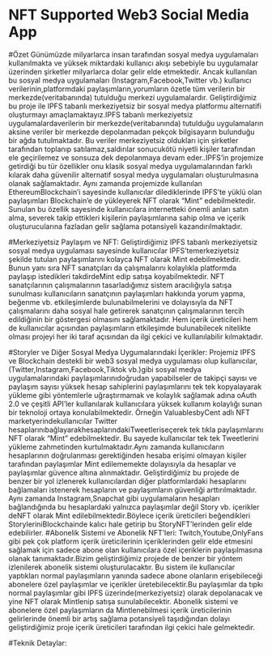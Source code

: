 # NFT Supported Web3 Social Media App
#Özet
Günümüzde milyarlarca insan tarafından sosyal medya uygulamaları kullanılmakta ve yüksek miktardaki kullanıcı akışı sebebiyle bu uygulamalar üzerinden şirketler milyarlarca dolar gelir elde etmektedir. Ancak kullanılan bu sosyal medya uygulamaları (Instagram,Facebook,Twitter vb.) kullanıcı verilerinin,platformdaki paylaşımların,yorumların özetle tüm verilerin bir merkezde(veritabanında) tutulduğu merkezi uygulamalardır. Geliştirdiğimiz bu proje ile IPFS tabanlı merkeziyetsiz bir sosyal medya platformu alternatifi oluşturmayı amaçlamaktayız.IPFS tabanlı merkeziyetsiz uygulamalardaverilerin bir merkezde(veritabanında) tutulduğu uygulamaların aksine veriler bir merkezde depolanmadan pekçok bilgisayarın bulunduğu bir ağda tutulmaktadır. Bu veriler merkeziyetsiz oldukları için şirketler tarafından toplanıp satılamaz,saldırılar sonucukötü niyetli kişiler tarafından ele geçirilemez ve sonsuza dek depolanmaya devam eder..IPFS’in projemize getirdiği bu tür özellikler onu klasik sosyal medya uygulamalarından farklı kılarak daha güvenilir alternatif sosyal medya uygulamaları oluşturulmasına olanak sağlamaktadır. Aynı zamanda projemizde kullanılan EthereumBlockchain’i sayesinde kullanıcılar dilediklerinde IPFS’te yüklü olan paylaşımları Blockchain’e de yükleyerek NFT olarak “Mint” edebilmektedir. Sunulan bu özellik sayesinde kullanıcılara internetteki önemli anları satın alma, severek takip ettikleri kişilerin paylaşımlarına sahip olma ve içerik oluşturucularına fazladan gelir sağlama potansiyeli kazandırılmaktadır. 

#Merkeziyetsiz Paylaşım ve NFT:
Geliştirdiğimiz IPFS tabanlı merkeziyetsiz sosyal medya uygulaması sayesinde kullanıcılar IPFS’temerkeziyetsiz şekilde tutulan paylaşımlarını kolayca NFT olarak Mint edebilmektedir. Bunun yanı sıra NFT sanatçıları da çalışmalarını kolaylıkla platformda paylaşıp istedikleri takdirdeMint edip satışa koyabilmektedir. NFT sanatçılarının çalışmalarının tasarladığımız sistem aracılığıyla satışa sunulması kullanıcıların sanatçının paylaşımları hakkında yorum yapma, beğenme vb. etkileşimlerde bulunabilmelerini ve dolayısıyla da NFT çalışmalarını daha sosyal hale getirerek sanatçının çalışmalarının tercih edildiğinin bir göstergesi olmasını sağlamaktadır. Hem içerik üreticileri hem de kullanıcılar açısından paylaşımların etkileşimde bulunabilecek nitelikte olması projeyi her iki taraf açısından da ilgi çekici ve kullanılabilir kılmaktadır. 

#Storyler ve Diğer Sosyal Medya Uygumalarındaki İçerikler:
Projemiz IPFS ve Blockchain destekli bir web3 sosyal medya uygulaması olup kullanıcılar, (Twitter,Instagram,Facebook,Tiktok vb.)gibi sosyal medya uygulamalarındaki paylaşımlarınıdoğrudan yapabilseler de takipçi sayısı ve paylaşım sayısı yüksek hesap sahiplerini paylaşımlarını tek tek kopyalayarak yükleme gibi yöntemlerle uğraştırmamak ve kolaylık sağlamak adına oAuth 2.0 ve çeşitli API’ler kullanılarak kullanıcılara yüksek kullanım kolaylığı sunan bir teknoloji ortaya konulabilmektedir. Örneğin ValuablesbyCent adlı NFT marketyerindekullanıcılar Twitter hesaplarınıbağlayarakhesaplarındakiTweetleriseçerek tek tıkla paylaşımlarını NFT olarak “Mint” edebilmektedir. Bu sayede kullanıcılar tek tek Tweetlerini yükleme zahmetinden kurtulmaktadır.Aynı zamanda kullanıcıların hesaplarının doğrulanması gerektiğinden hesaba erişimi olmayan kişiler tarafından paylaşımlar Mint edilememekte dolayısıyla da hesaplar ve paylaşımlar güvence altına alınmaktadır. Geliştirdiğimiz bu projede de benzer bir yol izlenerek kullanıcılardan diğer platformlardaki hesaplarını bağlamaları istenerek hesapların ve paylaşımların güvenliği arttırılmaktadır. Aynı zamanda Instagram,Snapchat gibi uygulamaların hesapları bağlandığında bu hesaplardaki yalnızca paylaşımlar değil Story vb. içerikler deNFT olarak Mint edilebilmektedir.Böylece içerik üreticileri beğendikleri StoryleriniBlockchainde kalıcı hale getirip bu StoryNFT’lerinden gelir elde edebilirler.
#Abonelik Sistemi ve Abonelik NFT’leri:
Twitch,Youtube,OnlyFans gibi pek çok platform içerik üreticilerinin içeriklerinden gelir elde etmesini sağlamak için sadece abone olan kullanıcılara özel içeriklerin paylaşılmasına olanak tanımaktadır.Bizim geliştirdiğimiz projede de benzer bir yöntem izlenilerek abonelik sistemi oluşturulacaktır. Bu sistem ile kullanıcılar yaptıkları normal paylaşımların yanında sadece abone olanların erişebileceği abonelere özel paylaşımlar ve içerikler üretebilecektir.Bu paylaşımlar da tıpkı normal paylaşımlar gibi IPFS üzerinde(merkeziyetsiz) olarak depolanacak ve yine NFT olarak Mintlenip satışa sunulabilecektir. Abonelik sistemi ve abonelere özel paylaşımların da Mintlenebilmesi içerik üreticilerinin gelirlerinde önemli bir artış sağlama potansiyeli taşıdığından dolayı geliştirdiğimiz proje içerik üreticileri tarafından ilgi çekici hale gelmektedir. 

#Teknik Detaylar:


